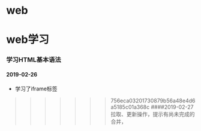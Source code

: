# web

web学习
=======
### 学习HTML基本语法

#### 2019-02-26
* 学习了iframe标签
>>>>>>> 756eca03201730879b56a48e4d6a5185c01a368c
####2019-02-27
拉取、更新操作，提示有尚未完成的合并，